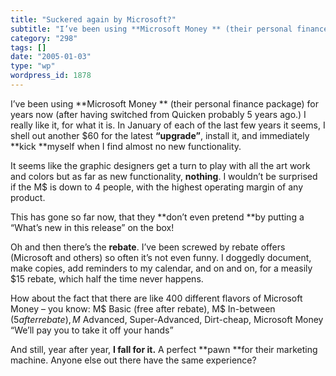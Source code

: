 ```yaml
---
title: "Suckered again by Microsoft?"
subtitle: "I’ve been using **Microsoft Money ** (their personal finance package) for years now (after having sw..."
category: "298"
tags: []
date: "2005-01-03"
type: "wp"
wordpress_id: 1878
---
```

I’ve been using **Microsoft Money ** (their personal finance package) for years now (after having switched from Quicken probably 5 years ago.) I really like it, for what it is. 
In January of each of the last few years it seems, I shell out another $60 for the latest **“upgrade”**, install it, and immediately **kick **myself when I find almost no new functionality. 

It seems like the graphic designers get a turn to play with all the art work and colors but as far as new functionality, **nothing**. I wouldn’t be surprised if the M$ is down to 4 people, with the highest operating margin of any product.

This has gone so far now, that they **don’t even pretend **by putting a “What’s new in this release” on the box!

Oh and then there’s the **rebate**. I’ve been screwed by rebate offers (Microsoft and others) so often it’s not even funny. I doggedly document, make copies, add reminders to my calendar, and on and on, for a measily $15 rebate, which half the time never happens.

How about the fact that there are like 400 different flavors of Microsoft Money – you know: M$ Basic (free after rebate), M$ In-between ($5 after rebate), M$ Advanced, Super-Advanced, Dirt-cheap, Microsoft Money “We’ll pay you to take it off your hands”

And still, year after year, **I fall for it.** A perfect **pawn **for their marketing machine. Anyone else out there have the same experience?
